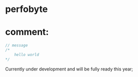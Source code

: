 # perfobyte

# comment:

```js
// message
/*
    hello world
*/
```

Currently under development and will be fully ready this year;

